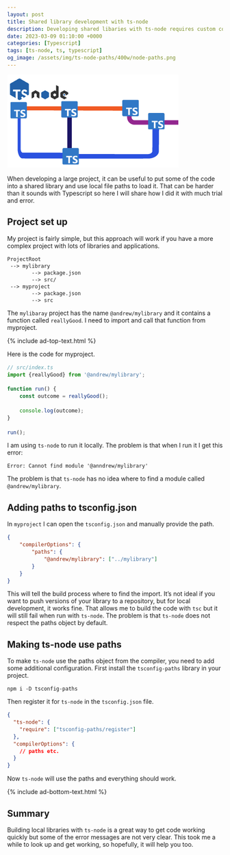 ```yaml
---
layout: post
title: Shared library development with ts-node
description: Developing shared libaries with ts-node requires custom configuration to be added to the build so that libraries can be found. Here are the steps you need to take to set it up
date: 2023-03-09 01:10:00 +0000
categories: [Typescript]
tags: [ts-node, ts, typescript]
og_image: /assets/img/ts-node-paths/400w/node-paths.png
---
```


![Paths image](/assets/img/ts-node-paths/400w/node-paths.png)

When developing a large project, it can be useful to put some of the code into a shared library and use local file paths to load it. That can be harder than it sounds with Typescript so here I will share how I did it with much trial and error.

## Project set up

My project is fairly simple, but this approach will work if you have a more complex project with lots of libraries and applications.

```
ProjectRoot
 --> mylibrary
        --> package.json
        --> src/
 --> myproject
        --> package.json
        --> src
```

The `mylibaray` project has the name `@andrew/mylibrary` and it contains a function called `reallyGood`. I need to import and call that function from myproject. 

{% include ad-top-text.html %}

Here is the code for myproject.

```ts
// src/index.ts
import {reallyGood} from '@andrew/mylibrary';

function run() {
    const outcome = reallyGood();

    console.log(outcome);
}

run();
```

I am using `ts-node` to run it locally. The problem is that when I run it I get this error:

```
Error: Cannot find module '@anndrew/mylibrary'
```

The problem is that `ts-node` has no idea where to find a module called `@andrew/mylibrary`.

## Adding paths to tsconfig.json

In `myproject` I can open the `tsconfig.json` and manually provide the path. 

```json
{
    "compilerOptions": {
        "paths": {
            "@andrew/mylibrary": ["../mylibrary"]
        }
    }
}
```

This will tell the build process where to find the import. It’s not ideal if you want to push versions of your library to a repository, but for local development, it works fine. That allows me to build the code with `tsc` but it will still fail when run with `ts-node`. The problem is that `ts-node` does not respect the paths object by default. 

## Making ts-node use paths

To make `ts-node` use the paths object from the compiler, you need to add some additional configuration. First install the `tsconfig-paths` library in your project.

```
npm i -D tsconfig-paths
```

Then register it for `ts-node` in the `tsconfig.json` file.

```json
{
  "ts-node": {
    "require": ["tsconfig-paths/register"]
  },
  "compilerOptions": {
    // paths etc.
  }
}
```

Now `ts-node` will use the paths and everything should work.

{% include ad-bottom-text.html %}

## Summary

Building local libraries with `ts-node` is a great way to get code working quickly but some of the error messages are not very clear. This took me a while to look up and get working, so hopefully, it will help you too.

